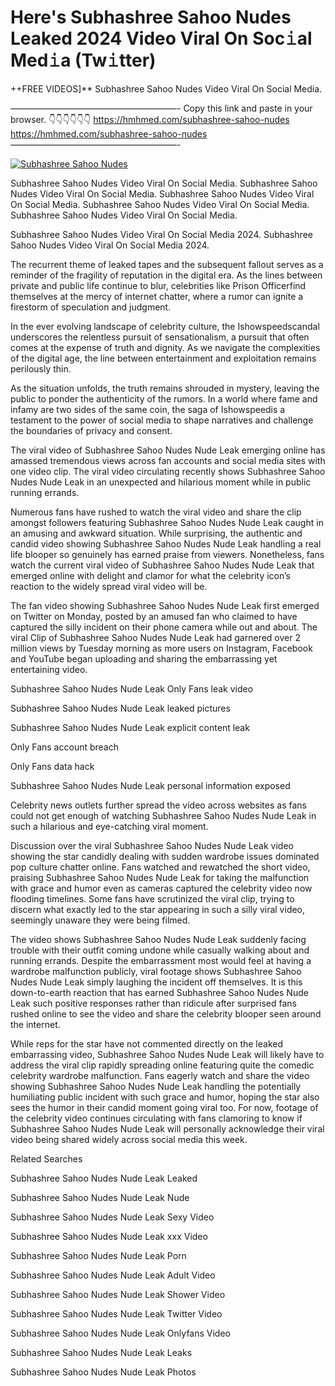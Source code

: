 # Here's Subhashree Sahoo Nudes Leaked 2024 Video Viral On Soc𝚒al Med𝚒a (Tw𝚒tter)

++FREE VIDEOS]** Subhashree Sahoo Nudes Video Viral On Social Media.

———————————————————-
Copy this link and paste in your browser.
👇👇👇👇👇👇
https://hmhmed.com/subhashree-sahoo-nudes
https://hmhmed.com/subhashree-sahoo-nudes
———————————————————-

[![Subhashree Sahoo Nudes](https://i.imgur.com/dJHk4Zq.gif)](https://hmhmed.com/subhashree-sahoo-nudes)

Subhashree Sahoo Nudes Video Viral On Social Media. Subhashree Sahoo Nudes Video Viral On Social Media. Subhashree Sahoo Nudes Video Viral On Social Media. Subhashree Sahoo Nudes Video Viral On Social Media. Subhashree Sahoo Nudes Video Viral On Social Media.

Subhashree Sahoo Nudes Video Viral On Social Media 2024. Subhashree Sahoo Nudes Video Viral On Social Media 2024.

The recurrent theme of leaked tapes and the subsequent fallout serves as a reminder of the fragility of reputation in the digital era. As the lines between private and public life continue to blur, celebrities like Prison Officerfind themselves at the mercy of internet chatter, where a rumor can ignite a firestorm of speculation and judgment.

In the ever evolving landscape of celebrity culture, the Ishowspeedscandal underscores the relentless pursuit of sensationalism, a pursuit that often comes at the expense of truth and dignity. As we navigate the complexities of the digital age, the line between entertainment and exploitation remains perilously thin.

As the situation unfolds, the truth remains shrouded in mystery, leaving the public to ponder the authenticity of the rumors. In a world where fame and infamy are two sides of the same coin, the saga of Ishowspeedis a testament to the power of social media to shape narratives and challenge the boundaries of privacy and consent.

The viral video of Subhashree Sahoo Nudes Nude Leak emerging online has amassed tremendous views across fan accounts and social media sites with one video clip. The viral video circulating recently shows Subhashree Sahoo Nudes Nude Leak in an unexpected and hilarious moment while in public running errands.

Numerous fans have rushed to watch the viral video and share the clip amongst followers featuring Subhashree Sahoo Nudes Nude Leak caught in an amusing and awkward situation. While surprising, the authentic and candid video showing Subhashree Sahoo Nudes Nude Leak handling a real life blooper so genuinely has earned praise from viewers. Nonetheless, fans watch the current viral video of Subhashree Sahoo Nudes Nude Leak that emerged online with delight and clamor for what the celebrity icon’s reaction to the widely spread viral video will be.

The fan video showing Subhashree Sahoo Nudes Nude Leak first emerged on Twitter on Monday, posted by an amused fan who claimed to have captured the silly incident on their phone camera while out and about. The viral Clip of Subhashree Sahoo Nudes Nude Leak had garnered over 2 million views by Tuesday morning as more users on Instagram, Facebook and YouTube began uploading and sharing the embarrassing yet entertaining video.

Subhashree Sahoo Nudes Nude Leak Only Fans leak video

Subhashree Sahoo Nudes Nude Leak leaked pictures

Subhashree Sahoo Nudes Nude Leak explicit content leak

Only Fans account breach

Only Fans data hack

Subhashree Sahoo Nudes Nude Leak personal information exposed

Celebrity news outlets further spread the video across websites as fans could not get enough of watching Subhashree Sahoo Nudes Nude Leak in such a hilarious and eye-catching viral moment.

Discussion over the viral Subhashree Sahoo Nudes Nude Leak video showing the star candidly dealing with sudden wardrobe issues dominated pop culture chatter online. Fans watched and rewatched the short video, praising Subhashree Sahoo Nudes Nude Leak for taking the malfunction with grace and humor even as cameras captured the celebrity video now flooding timelines. Some fans have scrutinized the viral clip, trying to discern what exactly led to the star appearing in such a silly viral video, seemingly unaware they were being filmed.

The video shows Subhashree Sahoo Nudes Nude Leak suddenly facing trouble with their outfit coming undone while casually walking about and running errands. Despite the embarrassment most would feel at having a wardrobe malfunction publicly, viral footage shows Subhashree Sahoo Nudes Nude Leak simply laughing the incident off themselves. It is this down-to-earth reaction that has earned Subhashree Sahoo Nudes Nude Leak such positive responses rather than ridicule after surprised fans rushed online to see the video and share the celebrity blooper seen around the internet.

While reps for the star have not commented directly on the leaked embarrassing video, Subhashree Sahoo Nudes Nude Leak will likely have to address the viral clip rapidly spreading online featuring quite the comedic celebrity wardrobe malfunction. Fans eagerly watch and share the video showing Subhashree Sahoo Nudes Nude Leak handling the potentially humiliating public incident with such grace and humor, hoping the star also sees the humor in their candid moment going viral too. For now, footage of the celebrity video continues circulating with fans clamoring to know if Subhashree Sahoo Nudes Nude Leak will personally acknowledge their viral video being shared widely across social media this week.

Related Searches

Subhashree Sahoo Nudes Nude Leak Leaked

Subhashree Sahoo Nudes Nude Leak Nude

Subhashree Sahoo Nudes Nude Leak Sexy Video

Subhashree Sahoo Nudes Nude Leak xxx Video

Subhashree Sahoo Nudes Nude Leak Porn

Subhashree Sahoo Nudes Nude Leak Adult Video

Subhashree Sahoo Nudes Nude Leak Shower Video

Subhashree Sahoo Nudes Nude Leak Twitter Video

Subhashree Sahoo Nudes Nude Leak Onlyfans Video

Subhashree Sahoo Nudes Nude Leak Leaks

Subhashree Sahoo Nudes Nude Leak Photos